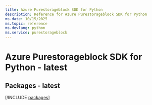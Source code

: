 ```yaml
---
title: Azure Purestorageblock SDK for Python
description: Reference for Azure Purestorageblock SDK for Python
ms.date: 10/15/2025
ms.topic: reference
ms.devlang: python
ms.service: purestorageblock
---
```

# Azure Purestorageblock SDK for Python - latest
## Packages - latest
[!INCLUDE [packages](purestorageblock-index.md)]